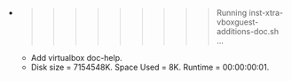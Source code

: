 * >>>>>>>>> Running inst-xtra-vboxguest-additions-doc.sh ...
  * Add virtualbox doc-help.
  * Disk size = 7154548K. Space Used = 8K. Runtime = 00:00:00:01.
